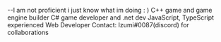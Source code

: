 --I am not proficient i just know what im doing : )
C++ game and game engine builder
C# game developer and .net dev
JavaScript, TypeScript experienced Web Developer
Contact: Izumi#0087(discord) for collaborations

<!---
sassinzz13/sassinzz13 is a ✨ special ✨ repository because its `README.md` (this file) appears on your GitHub profile.
You can click the Preview link to take a look at your changes.
--->
